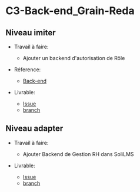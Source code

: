 # C3-Back-end_Grain-Reda

## Niveau imiter

- Travail à faire:
  - Ajouter un backend d'autorisation de Rôle

- Réference:
  - [Back-end](https://laravel.com/)

- Livrable:
  - [Issue](https://github.com/labs-web/prototype/issues/197)
  - [branch](https://github.com/labs-web/prototype/tree/197-autorisation_gestion-roles-backend)

## Niveau adapter

- Travail à faire:
  - Ajouter Backend de Gestion RH dans SoliLMS

- Livrable:
  - [Issue]()
  - [branch]()

